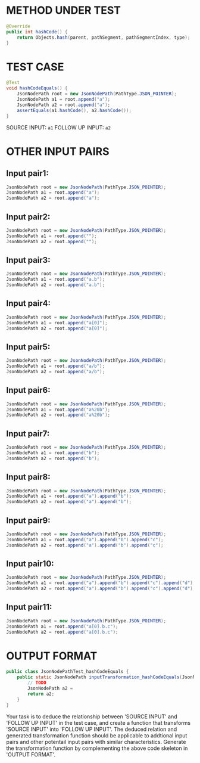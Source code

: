 # METHOD UNDER TEST
```java
@Override
public int hashCode() {
    return Objects.hash(parent, pathSegment, pathSegmentIndex, type);
}

```


# TEST CASE
```java
@Test
void hashCodeEquals() {
    JsonNodePath root = new JsonNodePath(PathType.JSON_POINTER);
    JsonNodePath a1 = root.append("a");
    JsonNodePath a2 = root.append("a");
    assertEquals(a1.hashCode(), a2.hashCode());
}

```
SOURCE INPUT: `a1`
FOLLOW UP INPUT: `a2`


# OTHER INPUT PAIRS 
## Input pair1:
```java
JsonNodePath root = new JsonNodePath(PathType.JSON_POINTER);
JsonNodePath a1 = root.append("a");
JsonNodePath a2 = root.append("a");
```

## Input pair2:
```java
JsonNodePath root = new JsonNodePath(PathType.JSON_POINTER);
JsonNodePath a1 = root.append("");
JsonNodePath a2 = root.append("");
```

## Input pair3:
```java
JsonNodePath root = new JsonNodePath(PathType.JSON_POINTER);
JsonNodePath a1 = root.append("a.b");
JsonNodePath a2 = root.append("a.b");
```

## Input pair4:
```java
JsonNodePath root = new JsonNodePath(PathType.JSON_POINTER);
JsonNodePath a1 = root.append("a[0]");
JsonNodePath a2 = root.append("a[0]");
```

## Input pair5:
```java
JsonNodePath root = new JsonNodePath(PathType.JSON_POINTER);
JsonNodePath a1 = root.append("a/b");
JsonNodePath a2 = root.append("a/b");
```

## Input pair6:
```java
JsonNodePath root = new JsonNodePath(PathType.JSON_POINTER);
JsonNodePath a1 = root.append("a%20b");
JsonNodePath a2 = root.append("a%20b");
```

## Input pair7:
```java
JsonNodePath root = new JsonNodePath(PathType.JSON_POINTER);
JsonNodePath a1 = root.append("b");
JsonNodePath a2 = root.append("b");
```

## Input pair8:
```java
JsonNodePath root = new JsonNodePath(PathType.JSON_POINTER);
JsonNodePath a1 = root.append("a").append("b");
JsonNodePath a2 = root.append("a").append("b");
```

## Input pair9:
```java
JsonNodePath root = new JsonNodePath(PathType.JSON_POINTER);
JsonNodePath a1 = root.append("a").append("b").append("c");
JsonNodePath a2 = root.append("a").append("b").append("c");
```

## Input pair10:
```java
JsonNodePath root = new JsonNodePath(PathType.JSON_POINTER);
JsonNodePath a1 = root.append("a").append("b").append("c").append("d");
JsonNodePath a2 = root.append("a").append("b").append("c").append("d");
```

## Input pair11:
```java
JsonNodePath root = new JsonNodePath(PathType.JSON_POINTER);
JsonNodePath a1 = root.append("a[0].b.c");
JsonNodePath a2 = root.append("a[0].b.c");
```



# OUTPUT FORMAT
```java
public class JsonNodePathTest_hashCodeEquals {
    public static JsonNodePath inputTransformation_hashCodeEquals(JsonNodePath a1)  {
        // TODO
        JsonNodePath a2 = 
		return a2;
    }
}
```
Your task is to deduce the relationship between 'SOURCE INPUT' and 'FOLLOW UP INPUT' in the test case, and create a function that transforms 'SOURCE INPUT' into 'FOLLOW UP INPUT'.
The deduced relation and generated transformation function should be applicable to addtional input pairs and other potentail input pairs with similar characteristics.
Generate the transformation function by complementing the above code skeleton in 'OUTPUT FORMAT'.